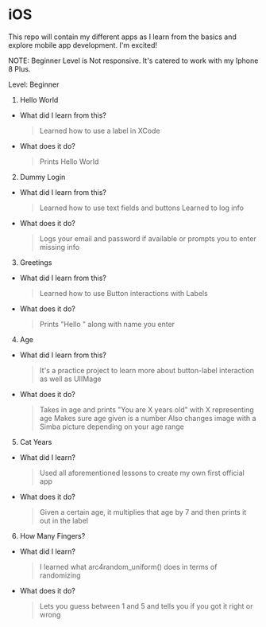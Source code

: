 # iOS
This repo will contain my different apps as I learn from the basics and explore mobile app development. I'm excited!

NOTE: Beginner Level is Not responsive. It's catered to work with my Iphone 8 Plus.

Level: Beginner

1. Hello World
 - What did I learn from this?
   > Learned how to use a label in XCode
 - What does it do?
   > Prints Hello World 

2. Dummy Login
 - What did I learn from this?
   > Learned how to use text fields and buttons
   > Learned to log info
 - What does it do?
   > Logs your email and password if available or prompts you to enter missing info
   
3. Greetings
 - What did I learn from this?
   > Learned how to use Button interactions with Labels
 - What does it do?
   > Prints "Hello " along with name you enter

4. Age
 -  What did I learn from this?
    > It's a practice project to learn more about button-label interaction as well as UIIMage
 - What does it do?
   > Takes in age and prints "You are X years old" with X representing age
   > Makes sure age given is a number
   > Also changes image with a Simba picture depending on your age range
   
5. Cat Years
- What did I learn?
   > Used all aforementioned lessons to create my own first official app
- What does it do?
   > Given a certain age, it multiplies that age by 7 and then prints it out in the label
   
6. How Many Fingers?
- What did I learn?
   > I learned what arc4random_uniform() does in terms of randomizing
- What does it do?
   > Lets you guess between 1 and 5 and tells you if you got it right or wrong
 
